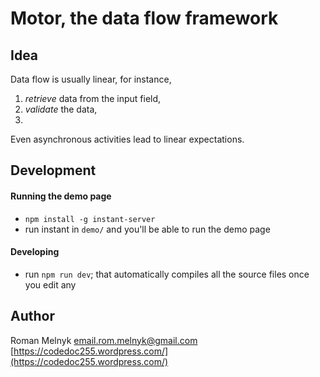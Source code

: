 # Motor, the data flow framework

## Idea

Data flow is usually linear, for instance,
1. _retrieve_ data from the input field,
1. _validate_ the data,
1.

Even asynchronous activities lead to linear expectations.

## Development

#### Running the demo page
* `npm install -g instant-server`
* run instant in `demo/` and you'll be able to run the demo page

#### Developing
* run `npm run dev`; that automatically compiles all the source files once you edit any

## Author

Roman Melnyk <email.rom.melnyk@gmail.com>
[https://codedoc255.wordpress.com/](https://codedoc255.wordpress.com/)
